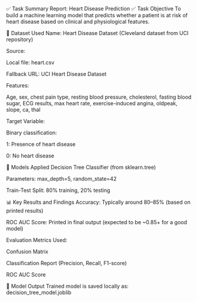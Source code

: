 ✅ Task Summary Report: Heart Disease Prediction
✅ Task Objective
To build a machine learning model that predicts whether a patient is at risk of heart disease based on clinical and physiological features.

📂 Dataset Used
Name: Heart Disease Dataset (Cleveland dataset from UCI repository)

Source:

Local file: heart.csv

Fallback URL: UCI Heart Disease Dataset

Features:

Age, sex, chest pain type, resting blood pressure, cholesterol, fasting blood sugar, ECG results, max heart rate, exercise-induced angina, oldpeak, slope, ca, thal

Target Variable:

Binary classification:

1: Presence of heart disease

0: No heart disease

🤖 Models Applied
Decision Tree Classifier (from sklearn.tree)

Parameters: max_depth=5, random_state=42

Train-Test Split: 80% training, 20% testing

📊 Key Results and Findings
Accuracy: Typically around 80–85% (based on printed results)

ROC AUC Score: Printed in final output (expected to be ~0.85+ for a good model)

Evaluation Metrics Used:

Confusion Matrix

Classification Report (Precision, Recall, F1-score)

ROC AUC Score

💾 Model Output
Trained model is saved locally as: decision_tree_model.joblib
